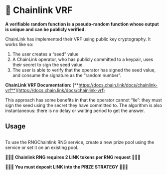 # 🔗 Chainlink VRF

**A verifiable random function is a pseudo-random function whose output is unique and can be publicly verified.**

ChainLink has implemented their VRF using public key cryptography. It works like so:

1. The user creates a “seed” value
2. A ChainLink operator, who has publicly committed to a keypair, uses their secret to sign the seed value.
3. The user is able to verify that the operator has signed the seed value, and consume the signature as the “random number”.

**ChainLink VRF Documentation:** [**https://docs.chain.link/docs/chainlink-vrf**](https://docs.chain.link/docs/chainlink-vrf)​

This approach has some benefits in that the operator cannot “lie”: they must sign the seed using the secret they have committed to. The algorithm is also instantaneous: there is no delay or waiting period to get the answer.

## Usage <a id="usage"></a>

##  <a id="usage"></a>

To use the RNGChainlink RNG service, create a new prize pool using the service or set it on an existing pool.

🚨🚨🚨 **Chainlink RNG requires 2 LINK tokens per RNG request** 🚨🚨🚨

🚨🚨🚨 **You must deposit LINK into the PRIZE STRATEGY** 🚨🚨🚨

